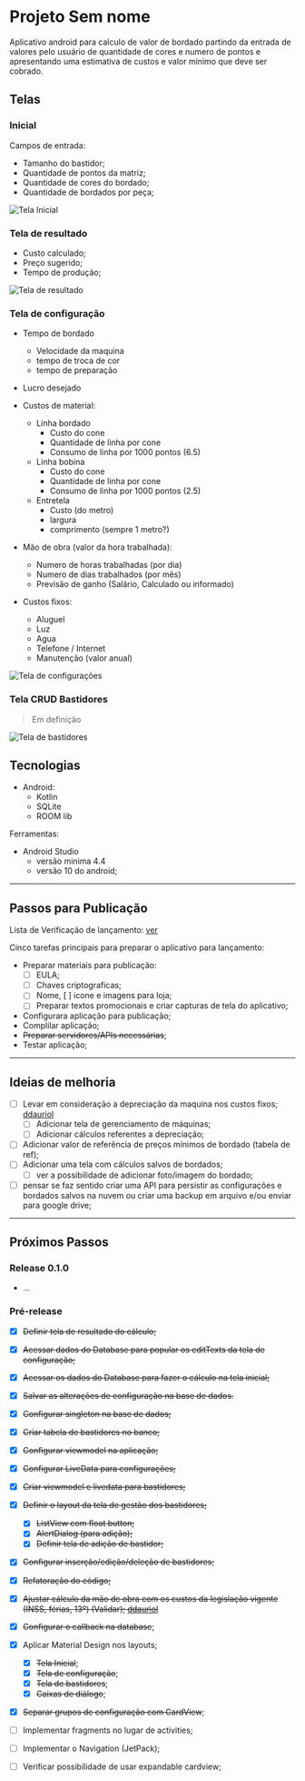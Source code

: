 # Projeto Sem nome

Aplicativo android para calculo de valor de bordado partindo da entrada de valores pelo usuário de quantidade de cores e numero de pontos e apresentando uma estimativa de custos e valor minimo que deve ser cobrado.

## Telas

### Inicial

Campos de entrada:

- Tamanho do bastidor;
- Quantidade de pontos da matriz;
- Quantidade de cores do bordado;
- Quantidade de bordados por peça;

![Tela Inicial](TelaInicial.jpg)

### Tela de resultado

- Custo calculado;
- Preço sugerido;
- Tempo de produção;

![Tela de resultado](Resultado.jpg)

### Tela de configuração

- Tempo de bordado
  - Velocidade da maquina
  - tempo de troca de cor
  - tempo de preparação

- Lucro desejado

- Custos de material:
  - Linha bordado
    - Custo do cone
    - Quantidade de linha por cone
    - Consumo de linha por 1000 pontos (6.5)
  - Linha bobina
    - Custo do cone
    - Quantidade de linha por cone
    - Consumo de linha por 1000 pontos (2.5)
  - Entretela
    - Custo (do metro)
    - largura
    - comprimento (sempre 1 metro?)

- Mão de obra (valor da hora trabalhada):
  - Numero de horas trabalhadas (por dia)
  - Numero de dias trabalhados (por mês)
  - Previsão de ganho (Salário, Calculado ou informado)

- Custos fixos:
  - Aluguel
  - Luz
  - Agua
  - Telefone / Internet
  - Manutenção (valor anual)

![Tela de configurações](Configuracoes.jpg)

### Tela CRUD Bastidores

> Em definição

![Tela de bastidores](Bastidores.jpg)

## Tecnologias

- Android:
  - Kotlin
  - SQLite
  - ROOM lib

Ferramentas:

- Android Studio
  - versão minima 4.4
  - versão 10 do android;

----

## Passos para Publicação

Lista de Verificação de lançamento: [ver](https://developer.android.com/distribute/best-practices/launch/launch-checklist?hl=pt-br)

Cinco tarefas principais para preparar o aplicativo para lançamento:
- Preparar materiais para publicação:
  - [ ] EULA;
  - [ ] Chaves criptograficas;
  - [ ] Nome, [ ] icone e imagens para loja;
  - [ ] Preparar textos promocionais e criar capturas de tela do aplicativo;
- Configurara aplicação para publicação;
- Complilar aplicação;
- ~~Preparar servidores/APIs necessárias~~;
- Testar aplicação;

----

## Ideias de melhoria

- [ ] Levar em consideração a depreciação da maquina nos custos fixos; [ddauriol](https://www.twitch.tv/ddauriol)
  - [ ] Adicionar tela de gerenciamento de máquinas;
  - [ ] Adicionar cálculos referentes a depreciação;
- [ ] Adicionar valor de referência de preços mínimos de bordado (tabela de ref);
- [ ] Adicionar uma tela com cálculos salvos de bordados;
  - [ ] ver a possibilidade de adicionar foto/imagem do bordado;
- [ ] pensar se faz sentido criar uma API para persistir as configurações e bordados salvos na nuvem ou criar uma backup em arquivo e/ou enviar para google drive;

----

## Próximos Passos

### Release 0.1.0

- ...

### Pré-release

- [X] ~~Definir tela de resultado do cálculo;~~
- [X] ~~Acessar dados do Database para popular os editTexts da tela de configuração;~~
- [X] ~~Acessar os dados do Database para fazer o cálculo na tela inicial;~~
- [X] ~~Salvar as alterações de configuração na base de dados.~~
- [X] ~~Configurar singleton na base de dados;~~
- [X] ~~Criar tabela de bastidores no banco;~~
- [X] ~~Configurar viewmodel na aplicação;~~
- [X] ~~Configurar LiveData para configurações;~~
- [X] ~~Criar viewmodel e livedata para bastidores;~~
- [X] ~~Definir o layout da tela de gestão dos bastidores;~~
  - [X] ~~ListView com float button;~~
  - [X] ~~AlertDialog (para adição);~~
  - [X] ~~Definir tela de adição de bastidor;~~
- [X] ~~Configurar inserção/edição/deleção de bastidores;~~
- [X] ~~Refatoração do código;~~
- [X] ~~Ajustar cálculo da mão de obra com os custos da legislação vigente (INSS, férias, 13º) (Validar); [ddauriol](https://www.twitch.tv/ddauriol)~~
- [X] ~~Configurar o callback na database~~;
- [X] Aplicar Material Design nos layouts;
  - [X] ~~Tela Inicial~~;
  - [X] ~~Tela de configuração~~;
  - [X] ~~Tela de bastidores~~;
  - [X] ~~Caixas de diálogo~~;
- [X] ~~Separar grupos de configuração com CardView~~;

- [ ] Implementar fragments no lugar de activities;
- [ ] Implementar o Navigation (JetPack);
- [ ] Verificar possibilidade de usar expandable cardview;
